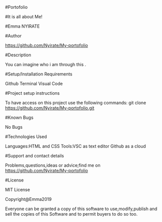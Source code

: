#Portofolio

#It is all about Me!

#Emma NYIRATE

#Author

https://github.com/Nyirate/My-portofolio

#Description

You can imagine who i am through this .

#Setup/Installation Requirements

Github
Terminal
Visual Code

#Project setup instructions

To have access on this project use the following commands:
git clone https://github.com/Nyirate/My-portofolio.git


#Known Bugs

No Bugs

#Technologies Used

Languages:HTML and CSS 
Tools:VSC as text editor
      Github as a cloud

#Support and contact details

Problems,questions,ideas or advice;find me on https://github.com/Nyirate/My-portofolio

#License

MIT License


Copyright@Emma2019 

Everyone can be granted a copy of this software to use,modify,publish and sell the copies of this Software and to permit buyers to do so too.